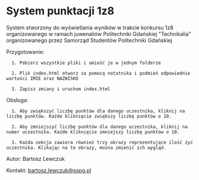 # System punktacji 1z8
  System stworzony do wyświetlania wyników w trakcie konkursu 1z8 organizowanego w ramach juwenaliów Politechniki Gdańskiej "Technikalia" organizowanego przez Samorząd Studentów Politechniki Gdańskiej

  Przygotowanie:
  
      1. Pobierz wszystkie pliki i umieść je w jednym folderze
      
      2. Plik index.html otworz za pomocą notatnika i podmień odpowiednie wartości IMIE oraz NAZWISKO
      
      3. Zapisz zmiany i uruchom index.html
      
  Obsługa:
  
      1. Aby zwiększyć liczbę punktów dla danego uczestnika, kliknij na liczbę punktów. Każde kliknięcie zwiększy liczbę punktów o 10.
      
      2. Aby zmniejszyć liczbę punktów dla danego uczestnika, kliknij na numer uczestnika. Każde kliknięcie zmniejszy liczbę punktów o 10.
      
      3. Każda sekcja zawiera również trzy obrazy reprezentujące ilość żyć uczestnika. Klikając na te obrazy, można zmienić ich wygląd.


  Autor: Bartosz Lewczuk
  
  Kontakt: bartosz.lewczuk@sspg.pl
